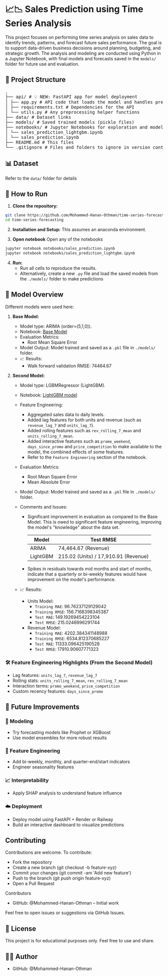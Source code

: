 # 📈📉 Sales Prediction using Time Series Analysis

This project focuses on performing time series analysis on sales data to identify trends, patterns, and forecast future sales performance. The goal is to support data-driven business decisions around planning, budgeting, and strategic growth. The analysis and modeling are conducted using Python in a Jupyter Notebook, with final models and forecasts saved in the `models/` folder for future use and evaluation.

## 📁 Project Structure

<pre>
.
├── api/ # 💡 NEW: FastAPI app for model deployment
│ ├── app.py # API code that loads the model and handles prediction
│ ├── requirements.txt # Dependencies for the API
│ └── utils.py # Any preprocessing helper functions
├── data/ # Dataset links 
├── models/ # Saved trained models (pickle files)
├── notebooks/ # Jupyter Notebooks for exploration and model building
│ └── sales_prediction_lightgbm.ipynb
│ └── sales_prediction.ipynb
├── README.md # This files
└── .gitignore # Files and folders to ignore in version control
</pre>

##  📊 Dataset

Refer to the `data/` folder for details

## 🚀 How to Run

1. **Clone the repository:**
```bash
git clone https://github.com/Mohammed-Hanan-Othman/time-series-forecasting.git
cd time-series-forecasting
```

2. **Installation and Setup:**
This assumes an anaconda environment.

3. **Open notebook**
Open any of the notebooks
``` bash
jupyter notebook notebooks/sales_prediction.ipynb
jupyter notebook notebooks/sales_prediction_lightgbm.ipynb
```

4. **Run:**
    - Run all cells to reproduce the results.
    - Alternatively, create a new `.py` file and load the saved models from the `./models/` folder to make predictions


## 🧠 Model Overview

Different models were  used here:

1. **Base Model:**
    - Model type: ARIMA (order=(5,1,0)).
    - Notebook: [Base Model](./notebooks/sales_prediction.ipynb)
    - Evaluation Metrics:
        - Root Mean Square Error
    - Model Output: Model trained and saved as a `.pkl` file in `./models/` folder.
    - 📈 Results:
        - Walk forward validation RMSE: 74464.67

1. **Second Model:**
    - Model type: LGBMRegressor (LightGBM).
    - Notebook: [LightGBM model](./notebooks/sales_prediction_lightgbm.ipynb)
    - Feature Engineering:
        - Aggregated sales data to daily levels.
        - Added lag features for both units and revenue (such as `revenue_lag_7` and `units_lag_7`).
        - Added rolling features such as `rev_rolling_7_mean` and `units_rolling_7_mean`.
        - Added interactive features such as `promo_weekend`, `days_since_promo` and `price_competition` to make available to the model, the combined effects of some features.
        - Refer to the `Feature Engineering` section of the notebook.
    - Evaluation Metrics:
        - Root Mean Square Error
        - Mean Absolute Error
    - Model Output: Model trained and saved as a `.pkl` file in `./models/` folder.
    - Comments and Issues:
        - Significant improvement in evaluation as compared to the Base Model. This is owed to significant feature engineering, improving the model's "knowledge" about the data set.

            | Model        | Test RMSE         |
            |--------------|------------------|
            | ARIMA        | 74,464.67 (Revenue)    |
            | LightGBM     | 215.02 (Units) / 17,910.91 (Revenue) |

        - Spikes in residuals towards mid months and start of months, indicate that a quarterly or bi-weekly features would have improvement on the model's performance.
        
    - 📈 Results:
        - Units Model:
            - `Training MAE`: 96.76237129129042
            - `Training RMSE`: 156.7168398345387
            - `Test MAE`: 149.19269454223104
            - `Test RMSE`: 215.0246996291744
        - Revenue Model:
            - `Training MAE`: 4202.384341148988
            - `Training RMSE`: 6534.812370685227
            - `Test MAE`: 11333.096425190528
            - `Test RMSE`: 17910.90607771323

### 🛠 Feature Engineering Highlights (From the Second Model)
- Lag features: `units_lag_7`, `revenue_lag_7`
- Rolling stats: `units_rolling_7_mean`, `rev_rolling_7_mean`
- Interaction terms: `promo_weekend`, `price_competition`
- Custom recency features: `days_since_promo`

## 📌 Future Improvements

### 🔬 Modeling
- Try forecasting models like Prophet or XGBoost
- Use model ensembles for more robust results

### 📅 Feature Engineering
- Add bi-weekly, monthly, and quarter-end/start indicators
- Engineer seasonality features

### 📈 Interpretability
- Apply SHAP analysis to understand feature influence

### ☁️ Deployment
- Deploy model using FastAPI + Render or Railway
- Build an interactive dashboard to visualize predictions


## Contributing
Contributions are welcome. To contribute:

- Fork the repository
- Create a new branch (git checkout -b feature-xyz)
- Commit your changes (git commit -am 'Add new feature')
- Push to the branch (git push origin feature-xyz)
- Open a Pull Request

Contributors
- GitHub: @Mohammed-Hanan-Othman – Initial work

Feel free to open issues or suggestions via GitHub Issues.

## 📄 License
This project is for educational purposes only. Feel free to use and share.

## 👨‍💻 Author
- GitHub: @Mohammed-Hanan-Othman